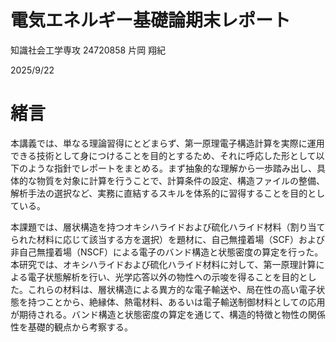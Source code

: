 # 電気エネルギー基礎論期末レポート

知識社会工学専攻 24720858 片岡 翔紀

2025/9/22

# 緒言

本講義では、単なる理論習得にとどまらず、第一原理電子構造計算を実際に運用できる技術として身につけることを目的とするため、それに呼応した形として以下のような指針でレポートをまとめる。まず抽象的な理解から一歩踏み出し、具体的な物質を対象に計算を行うことで、計算条件の設定、構造ファイルの整備、解析手法の選択など、実務に直結するスキルを体系的に習得することを目的としている。

本課題では、層状構造を持つオキシハライドおよび硫化ハライド材料（割り当てられた材料に応じて該当する方を選択）を題材に、自己無撞着場（SCF）および非自己無撞着場（NSCF）による電子のバンド構造と状態密度の算定を行った。本研究では、オキシハライドおよび硫化ハライド材料に対して、第一原理計算による電子状態解析を行い、光学応答以外の物性への示唆を得ることを目的とした。これらの材料は、層状構造による異方的な電子輸送や、局在性の高い電子状態を持つことから、絶縁体、熱電材料、あるいは電子輸送制御材料としての応用が期待される。バンド構造と状態密度の算定を通じて、構造的特徴と物性の関係性を基礎的観点から考察する。
